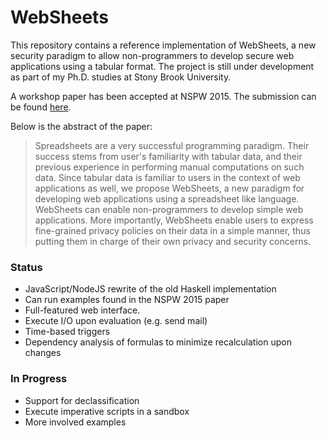 # WebSheets

This repository contains a reference implementation of WebSheets, a new
security paradigm to allow non-programmers to develop secure web applications
using a tabular format. The project is still under development as part of my
Ph.D. studies at Stony Brook University.

A workshop paper has been accepted at NSPW 2015. The submission can be found
[here](http://seclab.cs.sunysb.edu/seclab/pubs/nspw15.pdf).

Below is the abstract of the paper:

> Spreadsheets are a very successful programming paradigm. Their success stems
> from user's familiarity with tabular data, and their previous experience in
> performing manual computations on such data. Since tabular data is familiar to
> users in the context of web applications as well, we propose WebSheets, a new
> paradigm for developing web applications using a spreadsheet like language.
> WebSheets can enable non-programmers to develop simple web applications. More
> importantly, WebSheets enable users to express fine-grained privacy policies
> on their data in a simple manner, thus putting them in charge of their own
> privacy and security concerns.

### Status

- JavaScript/NodeJS rewrite of the old Haskell implementation
- Can run examples found in the NSPW 2015 paper
- Full-featured web interface.
- Execute I/O upon evaluation (e.g. send mail)
- Time-based triggers
- Dependency analysis of formulas to minimize recalculation upon changes

### In Progress

- Support for declassification
- Execute imperative scripts in a sandbox
- More involved examples
